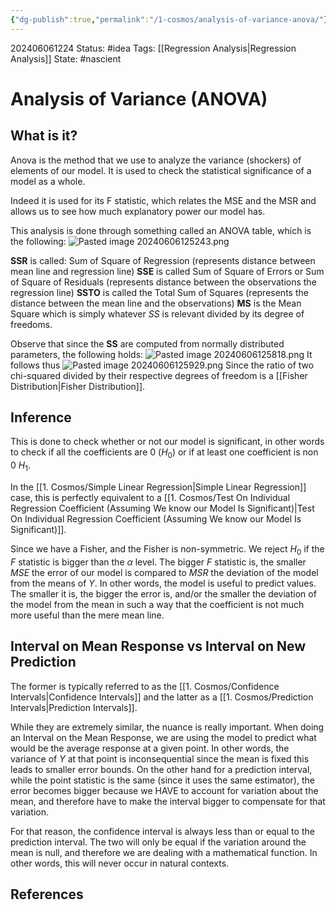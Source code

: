 ```yaml
---
{"dg-publish":true,"permalink":"/1-cosmos/analysis-of-variance-anova/"}
---
```


202406061224
Status: #idea
Tags: [[Regression Analysis\|Regression Analysis]]
State: #nascient
# Analysis of Variance (ANOVA)
## What is it?
Anova is the method that we use to analyze the variance (shockers) of elements of our model. It is used to check the statistical significance of a model as a whole.

Indeed it is used for its F statistic, which relates the MSE and the MSR and allows us to see how much explanatory power our model has.

This analysis is done through something called an ANOVA table, which is the following:
![Pasted image 20240606125243.png](/img/user/3.%20Black%20Holes/Files/Pasted%20image%2020240606125243.png)


**SSR** is called: Sum of Square of Regression (represents distance between mean line and regression line)
**SSE** is called Sum of Square of Errors or Sum of Square of Residuals (represents distance between the observations the regression line)
**SSTO** is called the Total Sum of Squares (represents the distance between the mean line and the observations)
**MS** is the Mean Square which is simply whatever *SS* is relevant divided by its degree of freedoms.

Observe that since the **SS** are computed from normally distributed parameters, the following holds:
![Pasted image 20240606125818.png](/img/user/3.%20Black%20Holes/Files/Pasted%20image%2020240606125818.png)
It follows thus 
![Pasted image 20240606125929.png](/img/user/3.%20Black%20Holes/Files/Pasted%20image%2020240606125929.png)
Since the ratio of two chi-squared divided by their respective degrees of freedom is a [[Fisher Distribution\|Fisher Distribution]].



## Inference
This is done to check whether or not our model is significant, in other words to check if all the coefficients are 0 ($H_0$) or if at least one coefficient is non 0 $H_1$.

In the [[1. Cosmos/Simple Linear Regression\|Simple Linear Regression]] case, this is perfectly equivalent to a [[1. Cosmos/Test On Individual Regression Coefficient (Assuming We know our Model Is Significant)\|Test On Individual Regression Coefficient (Assuming We know our Model Is Significant)]].

Since we have a Fisher, and the Fisher is non-symmetric. We reject $H_0$ if the $F$ statistic is bigger than the $\alpha$ level. The bigger $F$ statistic is, the smaller $MSE$ the error of our model is compared to $MSR$ the deviation of the model from the means of $Y$. In other words, the model is useful to predict values. The smaller it is, the bigger the error is, and/or the smaller the deviation of the model from the mean in such a way that the coefficient is not much more useful than the mere mean line.

## Interval on Mean Response vs Interval on New Prediction
The former is typically referred to as the [[1. Cosmos/Confidence Intervals\|Confidence Intervals]] and the latter as a [[1. Cosmos/Prediction Intervals\|Prediction Intervals]]. 

While they are extremely similar, the nuance is really important. When doing an Interval on the Mean Response, we are using the model to predict what would be the average response at a given point. In other words, the variance of $Y$ at that point is inconsequential since the mean is fixed this leads to smaller error bounds. On the other hand for a prediction interval, while the point statistic is the same (since it uses the same estimator), the error becomes bigger because we HAVE to account for variation about the mean, and therefore have to make  the interval bigger to compensate for that variation.

For that reason, the confidence interval is always less than or equal to the prediction interval. The two will only be equal if the variation around the mean is null, and therefore we are dealing with a mathematical function. In other words, this will never occur in natural contexts.
## References
